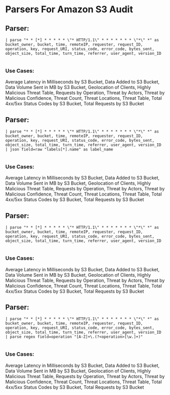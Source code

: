 # Parsers For Amazon S3 Audit

## Parser:
```
| parse "* * [*] * * * * * \"* HTTP/1.1\" * * * * * * * \"*\" *" as bucket_owner, bucket, time, remoteIP, requester, request_ID, operation, key, request_URI, status_code, error_code, bytes_sent, object_size, total_time, turn_time, referrer, user_agent, version_ID
 
```
### Use Cases:
Average Latency in Milliseconds by S3 Bucket, Data Added to S3 Bucket, Data Volume Sent in MB by S3 Bucket, Geolocation of Clients, Highly Malicious Threat Table, Requests by Operation, Threat by Actors, Threat by Malicious Confidence, Threat Count, Threat Locations, Threat Table, Total 4xx/5xx Status Codes by S3 Bucket, Total Requests by S3 Bucket



## Parser:
```
| parse "* * [*] * * * * * \"* HTTP/1.1\" * * * * * * * \"*\" *" as bucket_owner, bucket, time, remoteIP, requester, request_ID, operation, key, request_URI, status_code, error_code, bytes_sent, object_size, total_time, turn_time, referrer, user_agent, version_ID
| json field=raw "labels[*].name" as label_name
 
```
### Use Cases:
Average Latency in Milliseconds by S3 Bucket, Data Added to S3 Bucket, Data Volume Sent in MB by S3 Bucket, Geolocation of Clients, Highly Malicious Threat Table, Requests by Operation, Threat by Actors, Threat by Malicious Confidence, Threat Count, Threat Locations, Threat Table, Total 4xx/5xx Status Codes by S3 Bucket, Total Requests by S3 Bucket



## Parser:
```
| parse "* * [*] * * * * * \"* HTTP/1.1\" * * * * * * * \"*\" *" as bucket_owner, bucket, time, remoteIP, requester, request_ID, operation, key, request_URI, status_code, error_code, bytes_sent, object_size, total_time, turn_time, referrer, user_agent, version_ID 
 
```
### Use Cases:
Average Latency in Milliseconds by S3 Bucket, Data Added to S3 Bucket, Data Volume Sent in MB by S3 Bucket, Geolocation of Clients, Highly Malicious Threat Table, Requests by Operation, Threat by Actors, Threat by Malicious Confidence, Threat Count, Threat Locations, Threat Table, Total 4xx/5xx Status Codes by S3 Bucket, Total Requests by S3 Bucket



## Parser:
```
| parse "* * [*] * * * * * \"* HTTP/1.1\" * * * * * * * \"*\" *" as bucket_owner, bucket, time, remoteIP, requester, request_ID, operation, key, request_URI, status_code, error_code, bytes_sent, object_size, total_time, turn_time, referrer, user_agent, version_ID 
| parse regex field=operation "[A-Z]+\.(?<operation>[\w.]+)" 
 
```
### Use Cases:
Average Latency in Milliseconds by S3 Bucket, Data Added to S3 Bucket, Data Volume Sent in MB by S3 Bucket, Geolocation of Clients, Highly Malicious Threat Table, Requests by Operation, Threat by Actors, Threat by Malicious Confidence, Threat Count, Threat Locations, Threat Table, Total 4xx/5xx Status Codes by S3 Bucket, Total Requests by S3 Bucket



